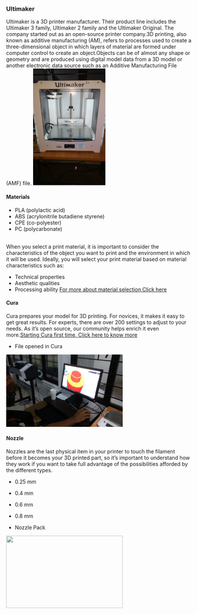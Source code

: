 ### Ultimaker
Ultimaker is a 3D printer manufacturer. Their product line includes the Ultimaker 3 family, Ultimaker 2 family and the Ultimaker Original. The company started out as an open-source printer company.3D printing, also known as additive manufacturing (AM), refers to processes used to create a three-dimensional object in which layers of material are formed under computer control to create an object.Objects can be of almost any shape or geometry and are produced using digital model data from a 3D model or another electronic data source such as an Additive Manufacturing File (AMF) file.
<img src="Ultimaker.jpg" height="316" width="196">
<br>
#### Materials
- PLA (polylactic acid)
- ABS (acrylonitrile butadiene styrene)
- CPE (co-polyester)
- PC (polycarbonate)
<br>
When you select a print material, it is important to consider the characteristics of the object you want to print and the environment in which it will be used. Ideally, you will select your print material based on material characteristics such as:

- Technical properties
- Aesthetic qualities
- Processing ability
[For more about material selection,Click here](https://ultimaker.com/en/resources/50296-which-material-should-i-use)
#### Cura


Cura prepares your model for 3D printing. For novices, it makes it easy to get great results. For experts, there are over 200 settings to adjust to your needs. As it’s open source, our community helps enrich it even more.[Starting Cura first time, Click here to know more](https://ultimaker.com/en/resources/20407-first-use-cura-2)

- File opened in Cura

<img src="Design.jpg" height="196" width="316">                                                               

#### Nozzle
Nozzles are the last physical item in your printer to touch the filament before it becomes your 3D printed part, so it’s important to understand how they work if you want to take full advantage of the possibilities afforded by the different types.
- 0.25 mm
- 0.4 mm
- 0.6 mm
- 0.8 mm 

- Nozzle Pack

<img src="nozzle.jpg" height="196" width="316">

